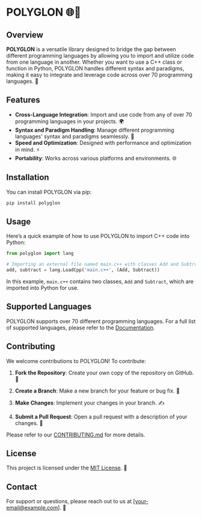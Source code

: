 # POLYGLON 🌐🔄

## Overview

**POLYGLON** is a versatile library designed to bridge the gap between different programming languages by allowing you to import and utilize code from one language in another. Whether you want to use a C++ class or function in Python, POLYGLON handles different syntax and paradigms, making it easy to integrate and leverage code across over 70 programming languages. 🚀

## Features

- **Cross-Language Integration**: Import and use code from any of over 70 programming languages in your projects. 🌍
- **Syntax and Paradigm Handling**: Manage different programming languages' syntax and paradigms seamlessly. 🧩
- **Speed and Optimization**: Designed with performance and optimization in mind. ⚡
- **Portability**: Works across various platforms and environments. 🌐

## Installation

You can install POLYGLON via pip:

```bash
pip install polyglon
```

## Usage

Here’s a quick example of how to use POLYGLON to import C++ code into Python:

```python
from polyglon import lang

# Importing an external file named main.c++ with classes Add and Subtract
add, subtract = lang.LoadCpp('main.c++', (Add, Subtract))
```

In this example, `main.c++` contains two classes, `Add` and `Subtract`, which are imported into Python for use.

## Supported Languages

POLYGLON supports over 70 different programming languages. For a full list of supported languages, please refer to the [Documentation](DOCUMENTATION.md).

## Contributing

We welcome contributions to POLYGLON! To contribute:

1. **Fork the Repository**: Create your own copy of the repository on GitHub. 🍴
   
2. **Create a Branch**: Make a new branch for your feature or bug fix. 🌿
   
3. **Make Changes**: Implement your changes in your branch. ✍️
   
4. **Submit a Pull Request**: Open a pull request with a description of your changes. 🚀

Please refer to our [CONTRIBUTING.md](CONTRIBUTING.md) for more details.

## License

This project is licensed under the [MIT License](LICENSE). 📝

## Contact

For support or questions, please reach out to us at [your-email@example.com]. 📧
